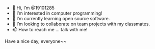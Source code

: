 - 👋 Hi, I’m @19101285
- 👀 I’m interested in computer programming!
- 🌱 I’m currently learning open source software.
- 💞️ I’m looking to collaborate on team projects with my classmates.
- 📫 How to reach me ... talk with me!

<!---
19101285/19101285 is a ✨ special ✨ repository because its `README.md` (this file) appears on your GitHub profile.
You can click the Preview link to take a look at your changes.
--->
Have a nice day, everyone~~
